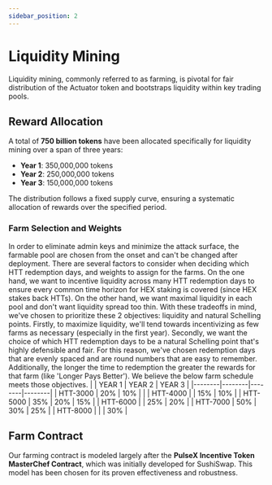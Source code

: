 ```yaml
---
sidebar_position: 2
---
```


# Liquidity Mining

Liquidity mining, commonly referred to as farming, is pivotal for fair distribution of the Actuator token and bootstraps liquidity within key trading pools.

## Reward Allocation

A total of **750 billion tokens** have been allocated specifically for liquidity mining over a span of three years:

- **Year 1**: 350,000,000 tokens
- **Year 2**: 250,000,000 tokens
- **Year 3**: 150,000,000 tokens

The distribution follows a fixed supply curve, ensuring a systematic allocation of rewards over the specified period.

### Farm Selection and Weights
In order to eliminate admin keys and minimize the attack surface, the farmable pool are chosen from the onset and can't be changed after deployment. 
There are several factors to consider when deciding which HTT redemption days, and weights to assign for the farms. On the one hand, we want to incentive liquidity across many HTT redemption days to ensure every common time horizon for HEX staking is covered (since HEX stakes back HTTs). On the other hand, we want maximal liquidity in each pool and don't want liquidity spread too thin. With these tradeoffs in mind, we've chosen to prioritize these 2 objectives: liquidity and natural Schelling points. Firstly, to maximize liquidity, we'll tend towards incentivizing as few farms as necessary (especially in the first year). Secondly, we want the choice of which HTT redemption days to be a natural Schelling point that's highly defensible and fair. For this reason, we've chosen redemption days that are evenly spaced and are round numbers that are easy to remember. Additionally, the longer the time to redemption the greater the rewards for that farm (like 'Longer Pays Better'). We believe the below farm schedule meets those objectives. 
|        | YEAR 1 | YEAR 2 | YEAR 3 |
|--------|--------|--------|--------|
| HTT-3000 | 20%  | 10%     |        |
| HTT-4000 |      | 15%    | 10%     |
| HTT-5000 | 35%  | 20%    | 15%    |
| HTT-6000 |      | 25%    | 20%    |
| HTT-7000 | 50%  | 30%    | 25%    |
| HTT-8000 |      |        | 30%    |


<!-- ## Farmable Pools
Farmable pools are strategically selected to promote an even distribution of tokens (HTTs) across various redemptions days and concentrated zones of existing HSIs. The selection of these pools is aimed at maintaining balance and fairness in the reward distribution process. -->

<!-- ### Pool Selection and Rewards Adjustment
The selection of farmable pools and the allocation of rewards are dynamic and may be adjusted according to market conditions. This approach allows us to respond to economic shifts and user participation rates effectively:

- **Dynamic Allocation**: The relative rewards for each pool are subject to change at the discretion of the development team.
- **Strategic Choices**: Pools are chosen to ensure robust participation and optimal distribution of tokens. -->

## Farm Contract

Our farming contract is modeled largely after the **PulseX Incentive Token MasterChef Contract**, which was initially developed for SushiSwap. This model has been chosen for its proven effectiveness and robustness.

<!-- ## How to Start Farming

Farming will officially begin on **September 1st, 2024**. To participate, follow these steps:

1. Visit our farming platform: [Start Farming](https://Actuator.finance/farms)
2. Connect your wallet.
3. Choose a pool to provide liquidity to.
4. Stake your LP tokens to start earning rewards. -->

<!-- Please make sure to review the reward allocation for each pool, as they may vary based on the ongoing adjustments by our team.  -->

<!-- ## Conclusion -->

<!-- Our liquidity mining program is designed to be flexible and responsive to the community's needs and market dynamics. Follow us on X @ActuatorFinance for updates. -->

